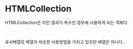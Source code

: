 # HTMLCollection

HTMLCollection은 리턴 결과가 복수인 경우에 사용하게 되는 객체다.

<br/>

유사배열로 배열과 비슷한 사용방법을 가지고 있지만 배열은 아니다..
